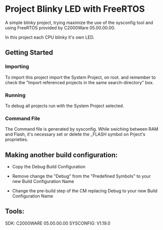 # Project Blinky LED with FreeRTOS

A simple blinky project, trying maximize the use of the sysconfig tool and using FreeRTOS provided by C2000Ware 05.00.00.00.

In this project each CPU blinky it's own LED.

## Getting Started

### Importing

To import this project import the System Project, on root. and remember to check the "Import referenced projects in the same search-directory" box.

### Running

To debug all projects run with the System Project selected.

### Command File

The Command file is generated by sysconfig.
While swiching between RAM and Flash, it's necessary
set or delete the _FLASH symbol on Prject's proprieties.


## Making another build configuration:

- Copy the Debug Build Configuration
- Remove change the "Debug" from the "Predefined Symbols" to your new Build Configuration Name

- Change the pre-build step of the CM replacing Debug to your new Build Configuration Name


## Tools:
SDK: C2000WARE 05.00.00.00
SYSCONFIG: V1.19.0